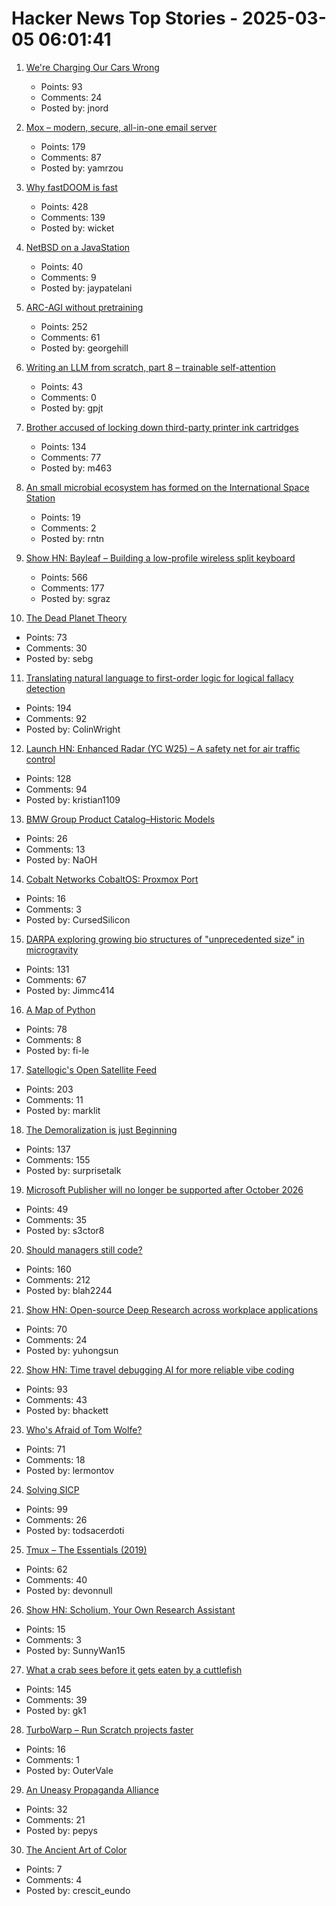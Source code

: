 # Hacker News Top Stories - 2025-03-05 06:01:41

1. [We're Charging Our Cars Wrong](https://spectrum.ieee.org/ev-charging-2671242103)
   - Points: 93
   - Comments: 24
   - Posted by: jnord

2. [Mox – modern, secure, all-in-one email server](https://www.xmox.nl/)
   - Points: 179
   - Comments: 87
   - Posted by: yamrzou

3. [Why fastDOOM is fast](https://fabiensanglard.net/fastdoom/index.html)
   - Points: 428
   - Comments: 139
   - Posted by: wicket

4. [NetBSD on a JavaStation](https://fatsquirrel.org/oldfartsalmanac/netbsd-on-a-javastation/)
   - Points: 40
   - Comments: 9
   - Posted by: jaypatelani

5. [ARC-AGI without pretraining](https://iliao2345.github.io/blog_posts/arc_agi_without_pretraining/arc_agi_without_pretraining.html)
   - Points: 252
   - Comments: 61
   - Posted by: georgehill

6. [Writing an LLM from scratch, part 8 – trainable self-attention](https://www.gilesthomas.com/2025/03/llm-from-scratch-8-trainable-self-attention)
   - Points: 43
   - Comments: 0
   - Posted by: gpjt

7. [Brother accused of locking down third-party printer ink cartridges](https://www.tomshardware.com/peripherals/printers/brother-accused-of-locking-down-third-party-printer-ink-cartridges-via-firmware-updates-removing-older-firmware-versions-from-support-portals)
   - Points: 134
   - Comments: 77
   - Posted by: m463

8. [An small microbial ecosystem has formed on the International Space Station](https://arstechnica.com/science/2025/03/the-space-station-is-nearly-as-microbe-free-as-an-isolation-ward/)
   - Points: 19
   - Comments: 2
   - Posted by: rntn

9. [Show HN: Bayleaf – Building a low-profile wireless split keyboard](https://www.graz.io/articles/bayleaf-wireless-keyboard)
   - Points: 566
   - Comments: 177
   - Posted by: sgraz

10. [The Dead Planet Theory](https://arealsociety.substack.com/p/the-dead-planet-theory)
   - Points: 73
   - Comments: 30
   - Posted by: sebg

11. [Translating natural language to first-order logic for logical fallacy detection](https://arxiv.org/abs/2405.02318)
   - Points: 194
   - Comments: 92
   - Posted by: ColinWright

12. [Launch HN: Enhanced Radar (YC W25) – A safety net for air traffic control](undefined)
   - Points: 128
   - Comments: 94
   - Posted by: kristian1109

13. [BMW Group Product Catalog–Historic Models](https://www.bmwgroup-classic.com/en/history/historic-modeloverview-bmw.html)
   - Points: 26
   - Comments: 13
   - Posted by: NaOH

14. [Cobalt Networks CobaltOS: Proxmox Port](https://archive.org/details/CobaltOS-Proxmox)
   - Points: 16
   - Comments: 3
   - Posted by: CursedSilicon

15. [DARPA exploring growing bio structures of "unprecedented size" in microgravity](https://sam.gov/opp/426e5868fcf74dd4ada3768b00b09234/view)
   - Points: 131
   - Comments: 67
   - Posted by: Jimmc414

16. [A Map of Python](https://fi-le.net/pypi/)
   - Points: 78
   - Comments: 8
   - Posted by: fi-le

17. [Satellogic's Open Satellite Feed](https://tech.marksblogg.com/satellogic-open-data-feed.html)
   - Points: 203
   - Comments: 11
   - Posted by: marklit

18. [The Demoralization is just Beginning](https://geohot.github.io//blog/jekyll/update/2025/03/03/demoralization-is-just-beginning.html)
   - Points: 137
   - Comments: 155
   - Posted by: surprisetalk

19. [Microsoft Publisher will no longer be supported after October 2026](https://support.microsoft.com/en-gb/office/microsoft-publisher-will-no-longer-be-supported-after-october-2026-ee6302a2-4bc7-4841-babf-8e9be3acbfd7)
   - Points: 49
   - Comments: 35
   - Posted by: s3ctor8

20. [Should managers still code?](https://theengineeringmanager.substack.com/p/should-managers-still-code)
   - Points: 160
   - Comments: 212
   - Posted by: blah2244

21. [Show HN: Open-source Deep Research across workplace applications](https://github.com/onyx-dot-app/onyx)
   - Points: 70
   - Comments: 24
   - Posted by: yuhongsun

22. [Show HN: Time travel debugging AI for more reliable vibe coding](https://nut.new)
   - Points: 93
   - Comments: 43
   - Posted by: bhackett

23. [Who's Afraid of Tom Wolfe?](https://commonreader.wustl.edu/c/whos-afraid-of-tom-wolfe/)
   - Points: 71
   - Comments: 18
   - Posted by: lermontov

24. [Solving SICP](https://lockywolf.wordpress.com/2021/02/08/solving-sicp/)
   - Points: 99
   - Comments: 26
   - Posted by: todsacerdoti

25. [Tmux – The Essentials (2019)](https://davidwinter.dev/2019/03/14/tmux-the-essentials)
   - Points: 62
   - Comments: 40
   - Posted by: devonnull

26. [Show HN: Scholium, Your Own Research Assistant](https://github.com/QDScholium/ScholiumAI)
   - Points: 15
   - Comments: 3
   - Posted by: SunnyWan15

27. [What a crab sees before it gets eaten by a cuttlefish](https://www.nytimes.com/2025/03/03/science/cuttlefish-camouflage-huting-crabs.html)
   - Points: 145
   - Comments: 39
   - Posted by: gk1

28. [TurboWarp – Run Scratch projects faster](https://turbowarp.org)
   - Points: 16
   - Comments: 1
   - Posted by: OuterVale

29. [An Uneasy Propaganda Alliance](https://www.historytoday.com/archive/history-matters/uneasy-propaganda-alliance)
   - Points: 32
   - Comments: 21
   - Posted by: pepys

30. [The Ancient Art of Color](https://worldhistory.substack.com/p/the-ancient-art-of-color)
   - Points: 7
   - Comments: 4
   - Posted by: crescit_eundo

